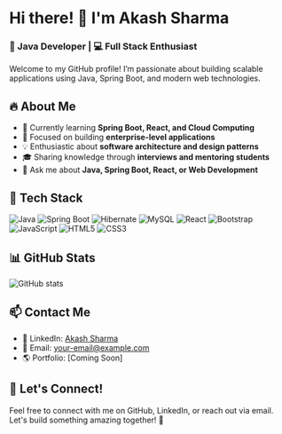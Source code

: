 # Hi there! 👋 I'm Akash Sharma

### 🚀 Java Developer | 💻 Full Stack Enthusiast

Welcome to my GitHub profile! I’m passionate about building scalable applications using Java, Spring Boot, and modern web technologies.

## 🔥 About Me
- 🌱 Currently learning **Spring Boot, React, and Cloud Computing**
- 🎯 Focused on building **enterprise-level applications**
- 💡 Enthusiastic about **software architecture and design patterns**
- 🎓 Sharing knowledge through **interviews and mentoring students**
- 💬 Ask me about **Java, Spring Boot, React, or Web Development**

## 🚀 Tech Stack
![Java](https://img.shields.io/badge/Java-ED8B00?style=for-the-badge&logo=java&logoColor=white)
![Spring Boot](https://img.shields.io/badge/Spring%20Boot-6DB33F?style=for-the-badge&logo=spring-boot&logoColor=white)
![Hibernate](https://img.shields.io/badge/Hibernate-59666C?style=for-the-badge&logo=hibernate&logoColor=white)
![MySQL](https://img.shields.io/badge/MySQL-4479A1?style=for-the-badge&logo=mysql&logoColor=white)
![React](https://img.shields.io/badge/React-61DAFB?style=for-the-badge&logo=react&logoColor=black)
![Bootstrap](https://img.shields.io/badge/Bootstrap-563D7C?style=for-the-badge&logo=bootstrap&logoColor=white)
![JavaScript](https://img.shields.io/badge/JavaScript-F7DF1E?style=for-the-badge&logo=javascript&logoColor=black)
![HTML5](https://img.shields.io/badge/HTML5-E34F26?style=for-the-badge&logo=html5&logoColor=white)
![CSS3](https://img.shields.io/badge/CSS3-1572B6?style=for-the-badge&logo=css3&logoColor=white)

## 📊 GitHub Stats
![GitHub stats](https://github-readme-stats.vercel.app/api?username=Akashsharmahere&show_icons=true&theme=radical)

## 📫 Contact Me
- 💼 LinkedIn: [Akash Sharma](https://www.linkedin.com/in/akashsharmahere)
- 📧 Email: your-email@example.com
- 🌎 Portfolio: [Coming Soon]

## 🤝 Let's Connect!
Feel free to connect with me on GitHub, LinkedIn, or reach out via email. Let's build something amazing together! 🚀

